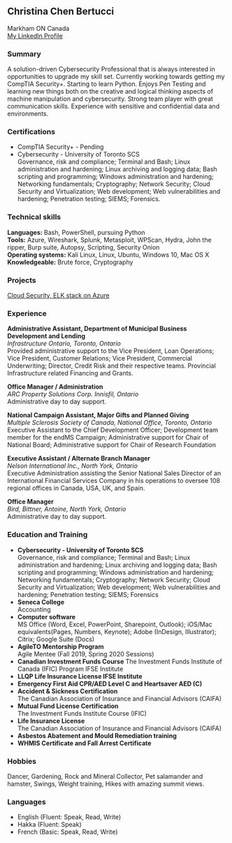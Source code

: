 ## Christina Chen Bertucci
Markham ON Canada  
[My LinkedIn Profile](https://linkedin.com/in/christinachenbertucci)


### Summary

A solution-driven Cybersecurity Professional that is always interested in opportunities to upgrade my skill set. Currently working towards getting my CompTIA Security+. Starting to learn Python. Enjoys Pen Testing and learning new things both on the creative and logical thinking aspects of machine manipulation and cybersecurity. Strong team player with great communication skills. Experience with sensitive and confidential data and environments.

### Certifications

* CompTIA Security+  - Pending  
* Cybersecurity - University of Toronto SCS   
Governance, risk and compliance; Terminal and Bash; Linux administration and hardening; Linux archiving and logging data; Bash scripting and programming; Windows administration and hardening; Networking fundamentals; Cryptography; Network Security; Cloud Security and Virtualization; Web development; Web vulnerabilities and hardening; Penetration testing; SIEMS; Forensics.

### Technical skills

**Languages:**  		Bash, PowerShell, pursuing Python  
**Tools:** 			Azure, Wireshark, Splunk, Metasploit, WPScan, Hydra, John the ripper, Burp suite, Autopsy, Scripting, Security Onion  
**Operating systems:** 	Kali Linux, Linux, Ubuntu, Windows 10, Mac OS X  
**Knowledgeable:** 	Brute force, Cryptography  

### Projects 

[Cloud Security, ELK stack on Azure](https://github.com/livetru2u/cloud-security-elk-stack-on-azure)

### Experience 

**Administrative Assistant, Department of Municipal Business Development and Lending**  
*Infrastructure Ontario, Toronto, Ontario*                                                                
Provided administrative support to the Vice President, Loan Operations; Vice President, Customer Relations; Vice President, Commercial Underwriting; Director, Credit Risk and their respective teams. Provincial Infrastructure related Financing and Grants. 

**Office Manager / Administration**  					                                         
*ARC Property Solutions Corp. Innisfil, Ontario*  
Administrative day to day support. 

**National Campaign Assistant, Major Gifts and Planned Giving**  
*Multiple Sclerosis Society of Canada, National Office, Toronto, Ontario*  
Executive Assistant to the Chief Development Officer; Development team member for the endMS Campaign; Administrative support for Chair of National Board; Administrative support for Chair of Research Foundation

**Executive Assistant / Alternate Branch Manager**  				                        
*Nelson International Inc., North York, Ontario*  
Executive Administration assisting the Senior National Sales Director of an International Financial Services Company in his operations to oversee 108 regional offices in Canada, USA, UK, and Spain.

**Office Manager** 									            
*Bird, Bittner, Antoine, North York, Ontario*  
Administrative day to day support. 

### Education and Training

* **Cybersecurity - University of Toronto SCS**  
Governance, risk and compliance; Terminal and Bash; Linux administration and hardening; Linux archiving and logging data; Bash scripting and programming; Windows administration and hardening; Networking fundamentals; Cryptography; Network Security; Cloud Security and Virtualization; Web development; Web vulnerabilities and hardening; Penetration testing; SIEMS; Forensics 
* **Seneca College**  
Accounting
* **Computer software**  
MS Office (Word, Excel, PowerPoint, Sharepoint, Outlook); iOS/Mac equivalents(Pages, Numbers, Keynote); Adobe (InDesign, Illustrator); Citrix; Google Suite (Docs)   
* **AgileTO Mentorship Program**  
Agile Mentee (Fall 2019, Spring 2020 Sessions)  
* **Canadian Investment Funds Course** 
The Investment Funds Institute of Canada (IFIC) Program IFSE Institute  
* **LLQP Life Insurance License IFSE Institute**  
* **Emergency First Aid CPR/AED Level C and Heartsaver AED (C)**  
* **Accident & Sickness Certification**  
The Canadian Association of Insurance and Financial Advisors (CAIFA)  
* **Mutual Fund License Certification**  
The Investment Funds Institute Course (IFIC)  
* **Life Insurance License**  
The Canadian Association of Insurance and Financial Advisors (CAIFA)  
* **Asbestos Abatement and Mould Remediation training**  
* **WHMIS Certificate and Fall Arrest Certificate**  

### Hobbies

Dancer, Gardening, Rock and Mineral Collector, Pet salamander and hamster, Swings, Weight training, Hikes with amazing summit views.

### Languages

* English (Fluent: Speak, Read, Write) 
* Hakka (Fluent: Speak)
* French (Basic: Speak, Read, Write)
